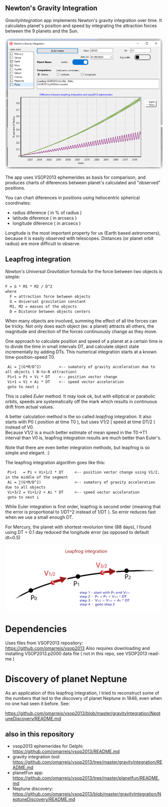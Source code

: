 ## Newton's Gravity Integration

*GravityIntegration* app implements Newton's gravity integration over time.
It calculates planet's position and speed by integrating the attraction forces
between the 9 planets and the Sun. 

![GravityIntegration screenshot](screenshotGravityIntegration.png)

The app uses VSOP2013 ephemerides as basis for comparison, and produces charts 
of diferences between planet's calculated and "observed" positions.

You can chart diferences in positions using heliocentric spherical coordinates: 

* radius diference ( in % of radius ) 
* latitude diference ( in arcsecs )
* longitude diference ( in arcsecs )

Longitude is the most important property for us (Earth based astronomers),
because it is easily observed with telescopes. Distances (or planet orbit radius)
are more difficult to observe.

## Leapfrog integration
*Newton's Universal Gravitation* formula for the force between two objects is simple: 

    F = G * M1 * M2 / D^2
    where
      F = attraction force between objects
      G = Universal gravitation constant
      M1, M2 = masses of the objects
      D = Distance between objects centers
    
When many objects are involved, summing the effect of all the forces can be tricky. Not only does each object (ex: a planet) 
attracts all others, the magnitude and direction of the forces continuously change as they move. 

One approach to calculate position and speed of a planet at a certain time is to divide 
the time in small intervals DT, and calculate object state incrementally by adding DTs.
This numerical integration starts at a known time-position-speed T0.

     Ai = ∑(G*M/D^2)        <-- sumatory of gravity acceleration due to all objects ( N-to-N attraction)
     Pi+1 = Pi + Vi * DT    <-- position vector change 
     Vi+1 = Vi + Ai * DT    <-- speed vector acceleration 
     goto to next i 
  
This is called *Euler* method. It may look ok, but with elliptical or parabolic orbits, 
speeds are systematically off the mark which results in continuous drift 
from actual values.

A better calculation method is the so called *leapfrog* integration.
It also starts with P0 ( position at time T0 ), but uses V1/2 ( speed at time DT/2 ) instead of V0.  
Because V1/2 is a much better estimate of mean speed in the T0->T1 interval
than V0 is, leapfrog integration results are much better than Euler's.

Note that there are even better integration methods, but leapfrog is so simple and elegant.   :)  

The leapfrog integration algorithm goes like this:

     Pi+1   = Pi + Vi+1/2 * DT     <-- position vector change using V1/2, in the middle of the segment
     Ai = ∑(G*M/D^2)               <-- sumatory of gravity acceleration due to all objects
     Vi+3/2 = Vi+1/2 + Ai * DT     <-- speed vector acceleration 
     goto to next i 
    
While Euler integration is first order, leapfrog is second order (meaning that the error
is proportional to 1/DT^2 instead of 1/DT ). So error reduces fast when we use
a small enough DT.

For Mercury, the planet with shortest revolurion time (88 days), 
I found using DT = 0.1 day reduced the longitude error (as opposed to default dt=0.5) 

![leapfrog integration](leapfrogIntegration.png)

# Dependencies

Uses files from VSOP2013 repository:  https://github.com/omarreis/vsop2013
Also requires downloading and installing VSOP2013.p2000 data file ( not in this repo, see VSOP2013 read-me )

# Discovery of planet Neptune

As an application of this leapfrog integration, I tried to reconstruct some of the 
numbers that led to the discovery of planet Neptune in 1846, even when no one 
had seen it before.  See:

https://github.com/omarreis/vsop2013/blob/master/gravityIntegration/NeptuneDiscovery/README.md

## also in this repository
* vsop2013 ephemerides for Delphi: https://github.com/omarreis/vsop2013/README.md
* gravity integration tool: https://github.com/omarreis/vsop2013/tree/master/gravityIntegration/README.md
* planetFun app: https://github.com/omarreis/vsop2013/tree/master/planetfun/README.md
* Neptune discovery: https://github.com/omarreis/vsop2013/blob/master/gravityIntegration/NeptuneDiscovery/README.md




